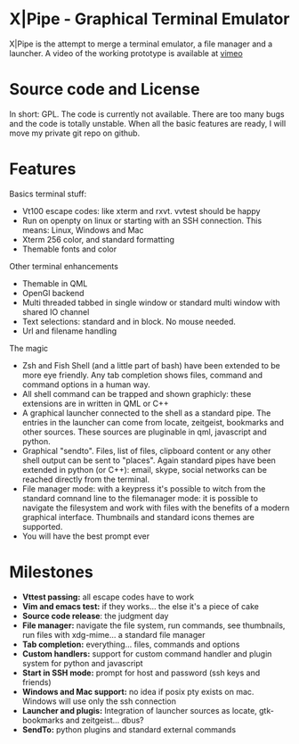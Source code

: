 X|Pipe - Graphical Terminal Emulator
==========

X|Pipe is the attempt to merge a terminal emulator, a file manager and a launcher.
A video of the working prototype is available at [vimeo](https://vimeo.com/68400623/)

Source code and License
==========

In short: GPL.
The code is currently not available. There are too many bugs and the code is totally unstable. When all the basic features are ready, I will move my private git repo on github.

Features
==========

Basics terminal stuff:

* Vt100 escape codes: like xterm and rxvt. vvtest should be happy
* Run on openpty on linux or starting with an SSH connection. This means: Linux, Windows and Mac
* Xterm 256 color, and standard formatting
* Themable fonts and color

Other terminal enhancements
* Themable in QML
* OpenGl backend
* Multi threaded tabbed in single window or standard multi window with shared IO channel
* Text selections: standard and in block. No mouse needed.
* Url and filename handling

The magic

* Zsh and Fish Shell (and a little part of bash) have been extended to be more eye friendly. Any tab completion shows files, command and command options in a human way.
* All shell command can be trapped and shown graphicly: these extensions are in written in QML or C++ 
* A graphical launcher connected to the shell as a standard pipe. The entries in the launcher can come from locate, zeitgeist, bookmarks and other sources. These sources are pluginable in qml, javascript and python.
* Graphical "sendto". Files, list of files, clipboard content or any other shell output can be sent to "places". Again standard pipes have been extended in python (or C++): email, skype, social networks can be reached directly from the terminal.
* File manager mode: with a keypress it's possible to witch from the standard comnand line to the filemanager mode: it is possible to navigate the filesystem and work with files with the benefits of a modern graphical interface. Thumbnails and standard icons themes are supported.
* You will have the best prompt ever

Milestones
==========

* **Vttest passing:** all escape codes have to work
* **Vim and emacs test:** if they works... the else it's a piece of cake
* **Source code release**: the judgment day 
* **File manager:** navigate the file system, run commands, see thumbnails, run files with xdg-mime... a standard  file manager
* **Tab completion:** everything... files, commands and options
* **Custom handlers:** support for custom command handler and plugin system for python and javascript  
* **Start in SSH mode:** prompt for host and password (ssh keys and friends)
* **Windows and Mac support:** no idea if posix pty exists on mac. Windows will use only the ssh connection
* **Launcher and plugis:** Integration of launcher sources as locate, gtk-bookmarks and zeitgeist... dbus?
* **SendTo:** python plugins and standard external commands

